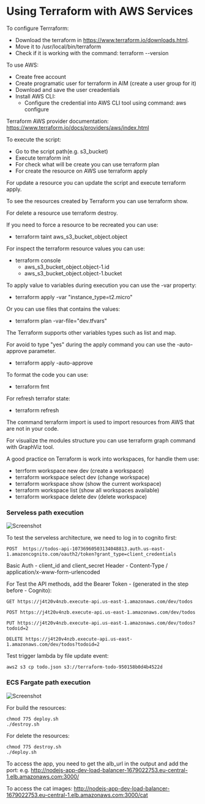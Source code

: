 # Using Terraform with AWS Services

To configure Terrraform:
- Download the terraform in https://www.terraform.io/downloads.html.
- Move it to /usr/local/bin/terraform
- Check if it is working with the command: terraform --version

To use AWS:

- Create free account
- Create programatic user for terraform in AIM (create a user group for it)
- Download and save the user creadentials
- Install AWS CLI:
    - Configure the credential into AWS CLI tool using command: aws configure 

Terraform AWS provider documentation: https://www.terraform.io/docs/providers/aws/index.html

To execute the script:
- Go to the script path(e.g. s3_bucket)
- Execute terraform init
- For check what will be create you can use terraform plan
- For create the resource on AWS use terraform apply

For update a resource you can update the script and execute terraform apply.

To see the resources created by Terraform you can use terraform show.

For delete a resource use terraform destroy.

If you need to force a resource to be recreated you can use:
- terraform taint aws_s3_bucket_object.object

For inspect the terraform resource values you can use:
- terraform console
    - aws_s3_bucket_object.object-1.id
    - aws_s3_bucket_object.object-1.bucket

To apply value to variables during execution you can use the -var property:
- terraform apply -var "instance_type=t2.micro"    

Or you can use files that contains the values:
- terraform plan -var-file="dev.tfvars"

The Terraform supports other variables types such as list and map.

For avoid to type "yes" during the apply command you can use the -auto-approve parameter.
- terraform apply -auto-approve    

To format the code you can use:
- terraform fmt

For refresh terrafor state:
- terraform refresh

The command terraform import is used to import resources from AWS that are not in your code.

For visualize the modules structure you can use terraform graph command with GraphViz tool.

A good practice on Terraform is work into workspaces, for handle them use:
- terrform workspace new dev (create a workspace)
- terraform workspace select dev (change workspace)
- terraform workspace show (show the current workspace)
- terraform workspace list (show all workspaces available)
- terraform workspace delete dev (delete workspace)

### Serveless path execution

![Screenshot](serveless/serveless-architecture.png)

To test the serveless architecture, we need to log in to cognito first:

```
POST  https://todos-api-10736960503134048813.auth.us-east-1.amazoncognito.com/oauth2/token?grant_type=client_credentials
```
Basic Auth - client_id and client_secret
Header - Content-Type / application/x-www-form-urlencoded

For Test the API methods, add the Bearer Token - (generated in the step before - Cognito):

```
GET https://j4t20v4nzb.execute-api.us-east-1.amazonaws.com/dev/todos
```

```
POST https://j4t20v4nzb.execute-api.us-east-1.amazonaws.com/dev/todos
```

```
PUT https://j4t20v4nzb.execute-api.us-east-1.amazonaws.com/dev/todos?todoid=2
```

```
DELETE https://j4t20v4nzb.execute-api.us-east-1.amazonaws.com/dev/todos?todoid=2
```

Test trigger lambda by file update event:

```
aws2 s3 cp todo.json s3://terraform-todo-950158b0d4b4522d
```

### ECS Fargate path execution

![Screenshot](ecs-fargate/ecs-fargate-architecture.png)

For build the resources:
```
chmod 775 deploy.sh
./destroy.sh
```

For delete the resources:
```
chmod 775 destroy.sh  
./deploy.sh
```

To access the app, you need to get the alb_url in the output and add the port:
e.g. http://nodejs-app-dev-load-balancer-1679022753.eu-central-1.elb.amazonaws.com:3000/

To access the cat images:
http://nodejs-app-dev-load-balancer-1679022753.eu-central-1.elb.amazonaws.com:3000/cat